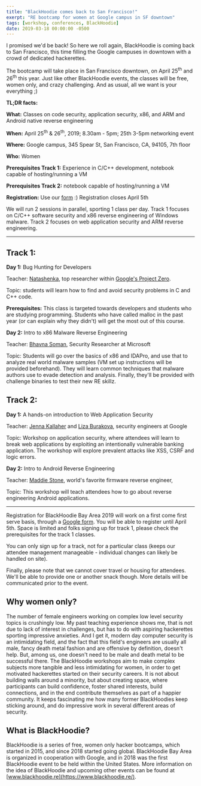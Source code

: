 ```yaml
---
title: "BlackHoodie comes back to San Francisco!"
exerpt: "RE bootcamp for women at Google campus in SF downtown"
tags: [workshop, conferences, BlackHoodie]
date: 2019-03-18 00:00:00 -0500
---
```



I promised we'd be back! So here we roll again, BlackHoodie is coming back to San Francisco, this time filling the Google campuses in downtown with a crowd of dedicated hackerettes.

The bootcamp will take place in San Francisco downtown, on April 25<sup>th</sup> and 26<sup>th</sup> this year. Just like other BlackHoodie events, the classes will be free, women only, and crazy challenging. And as usual, all we want is your everything ;)

**TL;DR facts:**

__What:__ Classes on code security, application security, x86, and ARM and Android native reverse engineering

__When:__ April 25<sup>th</sup> & 26<sup>th</sup>, 2019; 8.30am - 5pm; 25th 3-5pm networking event

__Where:__ Google campus, 345 Spear St, San Francisco, CA, 94105, 7th floor

__Who:__ Women

__Prerequisites Track 1:__ Experience in C/C++ development, notebook capable of hosting/running a VM

__Prerequisites Track 2:__ notebook capable of hosting/running a VM

__Registration:__ Use our [form](https://docs.google.com/forms/d/e/1FAIpQLSeoO5VMpXuS6kjIdCrtuFgVuFHdGXU6vKKnd9vT-v1bv8ON3g/viewform?usp=sf_link) :) Registration closes April 5th

We will run 2 sessions in parallel, sporting 1 class per day. Track 1 focuses on C/C++ software security and x86 reverse engineering of Windows malware. Track 2 focuses on web application security and ARM reverse engineering.

---
## **Track 1:**

**Day 1:** Bug Hunting for Developers

Teacher: [Natashenka](https://twitter.com/natashenka), top researcher within [Google's Project Zero](https://googleprojectzero.blogspot.com/).

Topic: students will learn how to find and avoid security problems in C and C++ code.

**Prerequisites:** This class is targeted towards developers and students who are studying programming. Students who have called malloc in the past year (or can explain why they didn't) will get the most out of this course.

**Day 2:** Intro to x86 Malware Reverse Engineering

Teacher: [Bhavna Soman](https://twitter.com/bsoman3), Security Researcher at Microsoft

Topic: Students will go over the basics of x86 and IDAPro, and use that to analyze real world malware samples (VM set up instructions will be provided beforehand). They will learn common techniques that malware authors use to evade detection and analysis. Finally, they'll be provided with challenge binaries to test their new RE skillz.

## **Track 2:**

**Day 1:** A hands-on introduction to Web Application Security

Teacher: [Jenna Kallaher](https://twitter.com/jmkeads) and [Liza Burakova](https://twitter.com/xsstentialist), security engineers at Google

Topic: Workshop on application security, where attendees will learn to break web applications by exploiting an intentionally vulnerable banking application. The workshop will explore prevalent attacks like XSS, CSRF and logic errors.

**Day 2:** Intro to Android Reverse Engineering

Teacher: [Maddie Stone](https://twitter.com/maddiestone), world's favorite firmware reverse engineer,

Topic: This workshop will teach attendees how to go about reverse engineering Android applications.

---

Registration for BlackHoodie Bay Area 2019 will work on a first come first serve basis, through a [Google form](https://docs.google.com/forms/d/e/1FAIpQLSeoO5VMpXuS6kjIdCrtuFgVuFHdGXU6vKKnd9vT-v1bv8ON3g/viewform?usp=sf_link). You will be able to register until April 5th. Space is limited and folks signing up for track 1, please check the prerequisites for the track 1 classes.

You can only sign up for a track, not for a particular class (keeps our attendee management manageable - individual changes can likely be handled on site).

Finally, please note that we cannot cover travel or housing for attendees. We'll be able to provide one or another snack though. More details will be communicated prior to the event.

## **Why women only?**

The number of female engineers working on complex low level security topics is crushingly low. My past teaching experience shows me, that is not due to lack of interest in challenges, but has to do with aspiring hackerettes sporting impressive anxieties. And I get it, modern day computer security is an intimidating field, and the fact that this field's engineers are usually all male, fancy death metal fashion and are offensive by definition, doesn't help. But, among us, one doesn't need to be male and death metal to be successful there. The BlackHoodie workshops aim to make complex subjects more tangible and less intimidating for women, in order to get motivated hackerettes started on their security careers. It is not about building walls around a minority, but about creating space, where participants can build confidence, foster shared interests, build connections, and in the end contribute themselves as part of a happier community. It keeps fascinating me how many former BlackHoodies keep sticking around, and do impressive work in several different areas of security.

## **What is BlackHoodie?**

BlackHoodie is a series of free, women only hacker bootcamps, which started in 2015, and since 2018 started going global. BlackHoodie Bay Area is organized in cooperation with Google, and in 2018 was the first BlackHoodie event to be held within the United States. More information on the idea of BlackHoodie and upcoming other events can be found at [www.blackhoodie.re](https://www.blackhoodie.re/).


